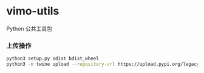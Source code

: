 # vimo-utils
Python 公共工具包


### 上传操作
```bash
python3 setup.py sdist bdist_wheel
python3 -m twine upload --repository-url https://upload.pypi.org/legacy/ dist/*
```

